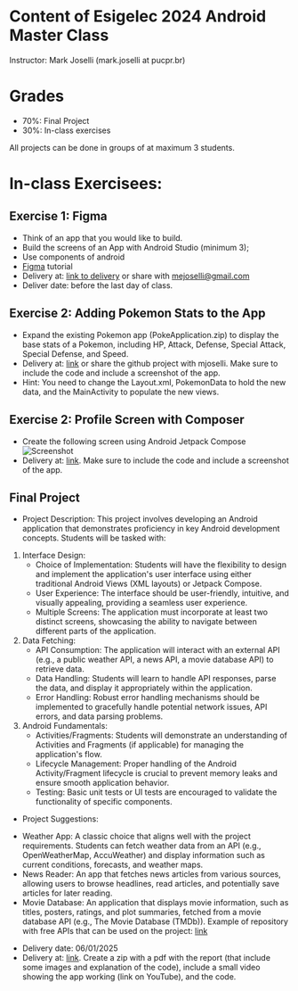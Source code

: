 # Content of Esigelec 2024 Android Master Class
Instructor: Mark Joselli (mark.joselli at pucpr.br)
# Grades
- 70%: Final Project
- 30%: In-class exercises

All projects can be done in groups of at maximum 3 students.

# In-class Exercisees:

## Exercise 1: Figma
- Think of an app that you would like to build.
- Build the screens of an App with Android Studio (minimum 3);
- Use components of android 
- [Figma](https://www.figma.com/community/file/1101784689160904535/mobile-app-design-figma-tutorial-for-beginners) tutorial
- Delivery at: [link to delivery](https://www.dropbox.com/request/snIgwDPJUk6BLkqndNXn) or share with mejoselli@gmail.com
- Deliver date: before the last day of class.

## Exercise 2: Adding Pokemon Stats to the App
- Expand the existing Pokemon app (PokeApplication.zip) to display the base stats of a Pokemon, including HP, Attack, Defense, Special Attack, Special Defense, and Speed.
- Delivery at: [link](https://www.dropbox.com/request/j4LqBONi1rl9ydyLiKfn) or share the github project with mjoselli. Make sure to include the code and include a screenshot of the app.
- Hint: You need to change the Layout.xml, PokemonData to hold the new data, and the MainActivity to populate the new views.

## Exercise 2: Profile Screen with Composer
- Create the following screen using Android Jetpack Compose
  ![Screenshot](https://github.com/user-attachments/assets/b263ceba-a03c-4a24-94d1-d484bcfdb5a3)
- Delivery at: [link](https://www.dropbox.com/request/oJAXULKFv1I59cGLyQjs). Make sure to include the code and include a screenshot of the app.

## Final Project
- Project Description:
This project involves developing an Android application that demonstrates proficiency in key Android development concepts. Students will be tasked with:
1. Interface Design:
    * Choice of Implementation: Students will have the flexibility to design and implement the application's user interface using either traditional Android Views (XML layouts) or Jetpack Compose.
    * User Experience: The interface should be user-friendly, intuitive, and visually appealing, providing a seamless user experience.
    * Multiple Screens: The application must incorporate at least two distinct screens, showcasing the ability to navigate between different parts of the application.
2. Data Fetching:
    * API Consumption: The application will interact with an external API (e.g., a public weather API, a news API, a movie database API) to retrieve data.
    * Data Handling: Students will learn to handle API responses, parse the data, and display it appropriately within the application.
    * Error Handling: Robust error handling mechanisms should be implemented to gracefully handle potential network issues, API errors, and data parsing problems.
3. Android Fundamentals:
    * Activities/Fragments: Students will demonstrate an understanding of Activities and Fragments (if applicable) for managing the application's flow.
    * Lifecycle Management: Proper handling of the Android Activity/Fragment lifecycle is crucial to prevent memory leaks and ensure smooth application behavior.
    * Testing: Basic unit tests or UI tests are encouraged to validate the functionality of specific components.
- Project Suggestions:
* Weather App: A classic choice that aligns well with the project requirements. Students can fetch weather data from an API (e.g., OpenWeatherMap, AccuWeather) and display information such as current conditions, forecasts, and weather maps.
* News Reader: An app that fetches news articles from various sources, allowing users to browse headlines, read articles, and potentially save articles for later reading.
* Movie Database: An application that displays movie information, such as titles, posters, ratings, and plot summaries, fetched from a movie database API (e.g., The Movie Database (TMDb)).
Example of repository with free APIs that can be used on the project: [link](https://github.com/public-apis/public-apis)
- Delivery date: 06/01/2025
- Delivery at: [link](https://www.dropbox.com/request/5H8mTHRfWt1dWWRbX2jk). Create a zip with a pdf with the report (that include some images and explanation of the code), include a small video showing the app working (link on YouTube), and the code.


